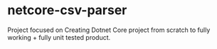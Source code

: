 # netcore-csv-parser
Project focused on Creating Dotnet Core project from scratch to fully working + fully unit tested product.
